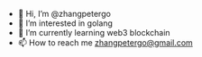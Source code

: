 - 👋 Hi, I’m @zhangpetergo
- 👀 I’m interested in golang
- 🌱 I’m currently learning web3 blockchain
- 📫 How to reach me zhangpetergo@gmail.com

<!---
zhangpetergo/zhangpetergo is a ✨ special ✨ repository because its `README.md` (this file) appears on your GitHub profile.
You can click the Preview link to take a look at your changes.
--->
